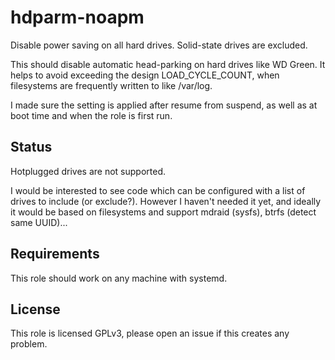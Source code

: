 # hdparm-noapm #

Disable power saving on all hard drives.
Solid-state drives are excluded.

This should disable automatic head-parking on hard drives like
WD Green.  It helps to avoid exceeding the design LOAD_CYCLE_COUNT,
when filesystems are frequently written to like /var/log.

I made sure the setting is applied after resume from suspend, as well
as at boot time and when the role is first run.


## Status

Hotplugged drives are not supported.

I would be interested to see code which can be configured with a list of
drives to include (or exclude?).  However I haven't needed it yet, and
ideally it would be based on filesystems and support mdraid (sysfs), btrfs
(detect same UUID)...


## Requirements

This role should work on any machine with systemd.


## License

This role is licensed GPLv3, please open an issue if this creates any problem.
